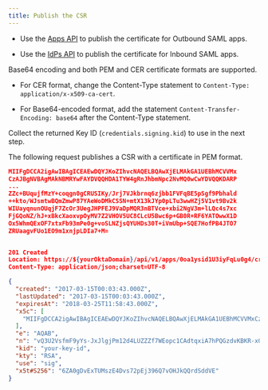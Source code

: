 ```yaml
---
title: Publish the CSR
---
```


* Use the [Apps API](/docs/reference/api/apps/#publish-csr-for-application) to publish the certificate for Outbound SAML apps.

* Use the [IdPs API](/docs/reference/api/idps/#publish-signing-csr-for-idp) to publish the certificate for Inbound SAML apps.

Base64 encoding and both PEM and CER certificate formats are supported.

* For CER format, change the Content-Type statement to `Content-Type: application/x-x509-ca-cert`.

* For Base64-encoded format, add the statement `Content-Transfer-Encoding: base64` after the Content-Type statement.

Collect the returned Key ID (`credentials.signing.kid`) to use in the next step.

The following request publishes a CSR with a certificate in PEM format.

```json
MIIFgDCCA2igAwIBAgICEAEwDQYJKoZIhvcNAQELBQAwXjELMAkGA1UEBhMCVVMx
CzAJBgNVBAgMAkNBMRYwFAYDVQQHDA1TYW4gRnJhbmNpc2NvMQ0wCwYDVQQKDARP
...
ZZc+BUqujfMzY+coqgn0gCRUSIKy/Jrj7VJkbrnq6zjbb1FVFqBE5pSgf9Pbhald
++kto/WJsmtwBQmZmwP87YAeWoDMkCSSN+mtX13kJYp0pLTu3wwHZj5V1vt9Bv2k
WIUayqnunOUqjF7ZcOr3UegJHPFEJ9VaDpMQR3nBTVce+xbi2NgV3m+lLQc4s7xc
FjGQoNZ/hJ+xBkcXaoxvpOyMV7Z2VHOV5UC8CLcU5Bwc6p+GB0R+RF6YATOwwX1D
Ox5WhmQExOF7xtxFb93mPe0g+voSLNZjsQYUHDs30T+iVmUbp+SQE7HofPB4JTO7
ZRUaagvFUo1EO9m1xnjpLDIa7+M=


201 Created
Location: https://${yourOktaDomain}/api/v1/apps/0oa1ysid1U3iyFqLu0g4/credentials/keys/ElsCzR8nbPamANBFu7QPRvtLD6Q3O1KQNJ92zkfFJNw
Content-Type: application/json;charset=UTF-8

{
  "created": "2017-03-15T00:03:43.000Z",
  "lastUpdated": "2017-03-15T00:03:43.000Z",
  "expiresAt": "2018-03-25T11:58:43.000Z",
  "x5c": [
    "MIIFgDCCA2igAwIBAgICEAEwDQYJKoZIhvcNAQELBQAwXjELMAkGA1UEBhMCVVMxCzAJBgNVBAgMAkNBMRYwFAYDVQQHDA1TYW4gRnJhbmNpc2NvMQ0wCwYDVQQKDARPa3RhMQwwCgYDVQQLDANFbmcxDTALBgNVBAMMBFJvb3QwHhcNMTcwMzE1MTE...RF6YATOwwX1DOx5WhmQExOF7xtxFb93mPe0g+voSLNZjsQYUHDs30T+iVmUbp+SQE7HofPB4JTO7ZRUaagvFUo1EO9m1xnjpLDIa7+M="
  ],
  "e": "AQAB",
  "n": "vQ3U2VsfmF9yYs-JxJlgjPm12d4LUZZZf7WEopc1CAdtqxiA7hPQGzdvKBKR-xGLYUeMY3vQ1nObiIFGci1kvtPbiwWoafPS8zNupMIvEZ5b9zANUtuuvaBnQN0VOABt9crKvhMQIGj6k1Uz0bPooiwNt0Fz9jr_JsuD1-OSrot6Nro-AH8otGvlineMOR380CbKuJVQvOqRlRne-M6VEY_aX96RZfBBOFEKstJfemV-uimd8QyIuv6iazoVcJ9qVMKbfqJ0Na1W1_zAC0SgvScgzF6058GatFdfHYyl-EXIp0-MCfpjcH-gR5fOPo4052gOvWpBSiW6HTOCG-cjJw",
  "kid": "your-key-id",
  "kty": "RSA",
  "use": "sig",
  "x5t#S256": "6ZA0gDvExTUMszE4Dvs72pEj396Q7vOHJkQQrdSddVE"
}
```

<NextSectionLink/>
